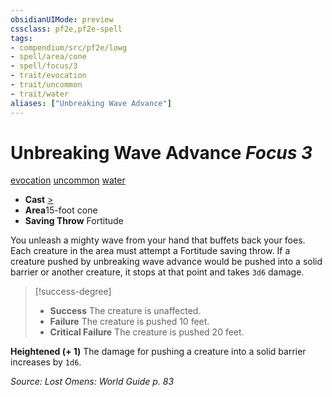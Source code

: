 ```yaml
---
obsidianUIMode: preview
cssclass: pf2e,pf2e-spell
tags:
- compendium/src/pf2e/lowg
- spell/area/cone
- spell/focus/3
- trait/evocation
- trait/uncommon
- trait/water
aliases: ["Unbreaking Wave Advance"]
---
```

# Unbreaking Wave Advance *Focus 3*   
[evocation](../../Rules/traits/evocation.md)  [uncommon](../../Rules/traits/uncommon.md)  [water](../../Rules/traits/water.md)  

- **Cast** [>](../../Rules/core-rulebook/chapter-9-playing-the-game.md#Actions "Single Action") 
- **Area**15-foot cone
- **Saving Throw** Fortitude

You unleash a mighty wave from your hand that buffets back your foes. Each creature in the area must attempt a Fortitude saving throw. If a creature pushed by unbreaking wave advance would be pushed into a solid barrier or another creature, it stops at that point and takes `3d6` damage.

> [!success-degree] 
> - **Success** The creature is unaffected.
> - **Failure** The creature is pushed 10 feet.
> - **Critical Failure** The creature is pushed 20 feet.

**Heightened (+ 1)** The damage for pushing a creature into a solid barrier increases by `1d6`.

*Source: Lost Omens: World Guide p. 83*